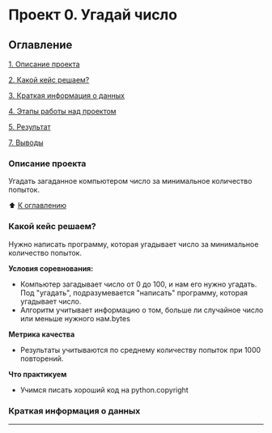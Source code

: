 # Проект 0. Угадай число

## Оглавление
[1. Описание проекта](https://github.com/Aduardrud/my_data/blob/main/project_0/README.md#Описание-проекта)

[2. Какой кейс решаем?](https://github.com/Aduardrud/my_data/blob/main/project_0/README.md#Какой-кейс-решаем-?)

[3. Краткая информация о данных](https://github.com/Aduardrud/my_data/blob/main/project_0/README.md#Краткая-информация-о-данных)

[4. Этапы работы над проектом](https://github.com/Aduardrud/my_data/blob/main/project_0/README.md#Этапы-работы-над-проектом)

[5. Результат](https://github.com/Aduardrud/my_data/blob/main/project_0/README.md#Результат)

[7. Выводы](https://github.com/Aduardrud/my_data/blob/main/project_0/README.md#Выводы)

### Описание проекта
Угадать загаданное компьютером число за минимальное количество попыток.

:arrow_up: [К оглавлению](https://github.com/Aduardrud/my_data/blob/main/project_0/README.md#Оглавление)

  
### Какой кейс решаем?
Нужно написать программу, которая угадывает число за минимальное количество попыток.

**Условия соревнования:**
- Компьютер загадывает число от 0 до 100, и нам его нужно угадать. Под "угадать", подразумевается "написать" программу, которая угадывает число.
- Алгоритм учитывает информацию о том, больше ли случайное число или меньше нужного нам.bytes

**Метрика качества**
- Результаты учитываются по среднему количеству попыток при 1000 повторений.

**Что практикуем**
- Учимся писать хороший код на python.copyright


### Краткая информация о данных
*******


           
